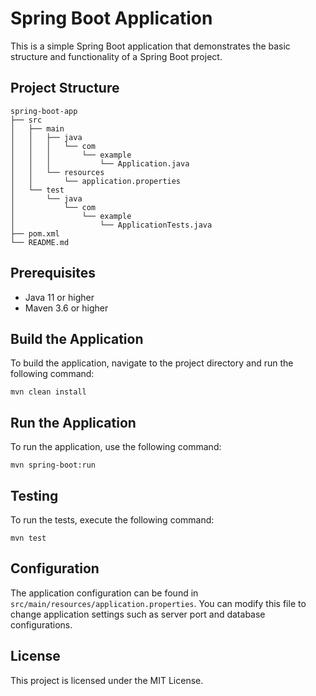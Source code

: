 # Spring Boot Application

This is a simple Spring Boot application that demonstrates the basic structure and functionality of a Spring Boot project.

## Project Structure

```
spring-boot-app
├── src
│   ├── main
│   │   ├── java
│   │   │   └── com
│   │   │       └── example
│   │   │           └── Application.java
│   │   └── resources
│   │       └── application.properties
│   └── test
│       └── java
│           └── com
│               └── example
│                   └── ApplicationTests.java
├── pom.xml
└── README.md
```

## Prerequisites

- Java 11 or higher
- Maven 3.6 or higher

## Build the Application

To build the application, navigate to the project directory and run the following command:

```
mvn clean install
```

## Run the Application

To run the application, use the following command:

```
mvn spring-boot:run
```

## Testing

To run the tests, execute the following command:

```
mvn test
```

## Configuration

The application configuration can be found in `src/main/resources/application.properties`. You can modify this file to change application settings such as server port and database configurations.

## License

This project is licensed under the MIT License.